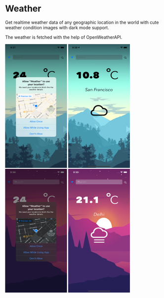 # Weather

Get realtime weather data of any geographic location in the world with cute weather condition images with dark mode support.


The weather is fetched with the help of OpenWeatherAPI. 

<img src="https://github.com/thatgeekyboii/Weather/blob/main/image_Set/1.png" width="200" height="400" />   <img src="https://github.com/thatgeekyboii/Weather/blob/main/image_Set/2.png" width="200" height="400" />  <img src="https://github.com/thatgeekyboii/Weather/blob/main/image_Set/d2.png" width="200" height="400" /> <img src="https://github.com/thatgeekyboii/Weather/blob/main/image_Set/d1.png" width="200" height="400" /> 

